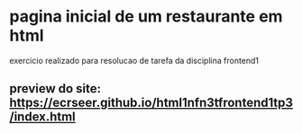 # pagina inicial de um restaurante em html
exercicio realizado para resolucao de tarefa da disciplina frontend1 
## preview do site: https://ecrseer.github.io/html1nfn3tfrontend1tp3/index.html
